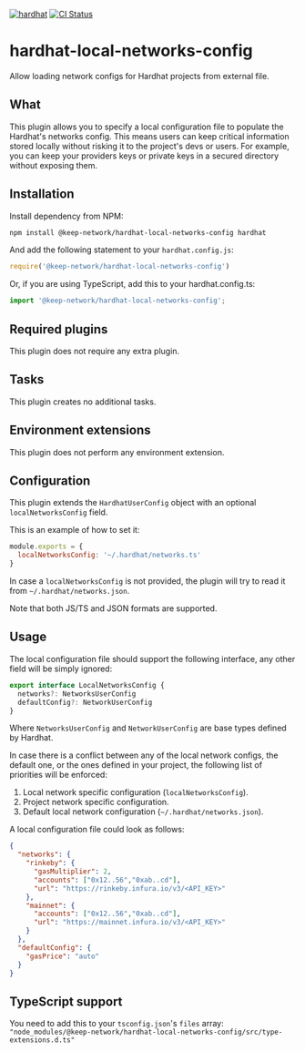 [![hardhat](https://hardhat.org/buidler-plugin-badge.svg?1)](https://hardhat.org)
[![CI Status](https://github.com/keep-network/hardhat-local-networks-config/workflows/CI/badge.svg)](https://github.com/keep-network/hardhat-local-networks-config/actions)

# hardhat-local-networks-config

Allow loading network configs for Hardhat projects from external file.

## What

This plugin allows you to specify a local configuration file to populate the Hardhat's networks config.
This means users can keep critical information stored locally without risking it to the project's devs or users.
For example, you can keep your providers keys or private keys in a secured directory without exposing them.

## Installation

Install dependency from NPM:

```bash
npm install @keep-network/hardhat-local-networks-config hardhat
```

And add the following statement to your `hardhat.config.js`:

```js
require('@keep-network/hardhat-local-networks-config')
```

Or, if you are using TypeScript, add this to your hardhat.config.ts:

```ts
import '@keep-network/hardhat-local-networks-config';
```

## Required plugins

This plugin does not require any extra plugin.

## Tasks

This plugin creates no additional tasks.

## Environment extensions

This plugin does not perform any environment extension.

## Configuration

This plugin extends the `HardhatUserConfig` object with an optional `localNetworksConfig` field.

This is an example of how to set it:

```js
module.exports = {
  localNetworksConfig: '~/.hardhat/networks.ts'
}
```

In case a `localNetworksConfig` is not provided, the plugin will try to read it from `~/.hardhat/networks.json`.

Note that both JS/TS and JSON formats are supported.

## Usage

The local configuration file should support the following interface, any other field will be simply ignored:

```ts
export interface LocalNetworksConfig {
  networks?: NetworksUserConfig
  defaultConfig?: NetworkUserConfig
}
```

Where `NetworksUserConfig` and `NetworkUserConfig` are base types defined by Hardhat.

In case there is a conflict between any of the local network configs, the default one, or the ones defined in your
project, the following list of priorities will be enforced:

1. Local network specific configuration (`localNetworksConfig`).
2. Project network specific configuration.
3. Default local network configuration (`~/.hardhat/networks.json`).

A local configuration file could look as follows:

```json
{
  "networks": {
    "rinkeby": {
      "gasMultiplier": 2,
      "accounts": ["0x12..56","0xab..cd"],
      "url": "https://rinkeby.infura.io/v3/<API_KEY>"
    },
    "mainnet": {
      "accounts": ["0x12..56","0xab..cd"],
      "url": "https://mainnet.infura.io/v3/<API_KEY>"
    }
  },
  "defaultConfig": {
    "gasPrice": "auto"
  }
}
```

## TypeScript support

You need to add this to your `tsconfig.json`'s `files` array: 
`"node_modules/@keep-network/hardhat-local-networks-config/src/type-extensions.d.ts"`
